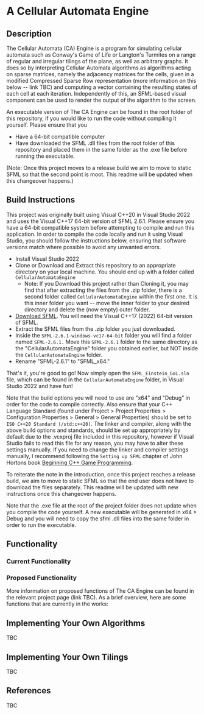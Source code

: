 # A Cellular Automata Engine

## Description

The Cellular Automata (CA) Engine is a program for simulating cellular automata such as Conway's Game of Life or Langton's Turmites on a range of regular and irregular tilings of the plane, as well as arbitrary graphs. 
It does so by interpreting Cellular Automata algorithms as algorithms acting on sparse matrices, namely the adjacency matrices for the cells, given in a modified Compressed Sparse Row representation (more information on this below -- link TBC) and computing a vector containing the resulting states of each cell at each iteration.
Independently of this, an SFML-based visual component can be used to render the output of the algorithm to the screen.

An executable version of The CA Engine can be found in the root folder of this repository, if you would like to run the code without compiling it yourself. Please ensure that you
 - Have a 64-bit compatible computer
 - Have downloaded the SFML .dll files from the root folder of this repository and placed them in the same folder as the .exe file
before running the executable.

(Note: Once this project moves to a release build we aim to move to static SFML so that the second point is moot. This readme will be updated when this changeover happens.)

## Build Instructions
This project was originally built using Visual C++20 in Visual Studio 2022 and uses the Visual C++17 64-bit version of SFML 2.6.1. Please ensure you have a 64-bit compatible system before attempting to compile and run this application.
In order to compile the code locally and run it using Visual Studio, you should follow the instructions below, ensuring that software versions match where possible to avoid any unwanted errors.

 - Install Visual Studio 2022
 - Clone or Download and Extract this repository to an appropriate directory on your local machine. You should end up with a folder called ``CellularAutomataEngine``
   - Note: If you Download this project rather than Cloning it, you may find that after extracting the files from the .zip folder, there is a second folder called ``CellularAutomataEngine`` within the first one. It is this inner folder you want -- move the inner folder to your desired directory and delete the (now empty) outer folder.
 - [Download SFML](https://www.sfml-dev.org/download/sfml/2.6.1/). You will need the Visual C++17 (2022) 64-bit version of SFML.
 - Extract the SFML files from the .zip folder you just downloaded.
 - Inside the ``SFML-2.6.1-windows-vc17-64-bit`` folder you will find a folder named ``SFML-2.6.1.`` Move this ``SFML-2.6.1`` folder to the same directory as the "CellularAutomataEngine" folder you obtained earlier, but NOT inside the ``CellularAutomataEngine`` folder.
 - Rename "SFML-2.6.1" to "SFML_x64."

That's it, you're good to go! Now simply open the ``SFML_Einstein_GoL.sln`` file, which can be found in the ``CellularAutomataEngine`` folder, in Visual Studio 2022 and have fun!

Note that the build options you will need to use are "x64" and "Debug" in order for the code to compile correctly. Also ensure that your C++ Language Standard (found under Project > Project Properties > Configuration Properties > General > General Properties) should be set to ``ISO C++20 Standard (/std:c++20)``.
The linker and compiler, along with the above build options and standards, should be set up appropriately by default due to the .vcxproj file included in this repository, however if Visual Studio fails to read this file for any reason, you may have to alter these settings manually. 
If you need to change the linker and compiler settings manually, I recommend following the ``Setting up SFML`` chapter of John Hortons book [Beginning C++ Game Programming](https://subscription.packtpub.com/search?query=beginning%20c%2020%20game%20programming).

To reiterate the note in the introduction, once this project reaches a release build, we aim to move to static SFML so that the end user does not have to download the files separately. This readme will be updated with new instructions once this changeover happens.

Note that the .exe file at the root of the project folder does not update when you compile the code yourself. A new executable will be generated in x64 > Debug and you will need to copy the sfml .dll files into the same folder in order to run the executable.


## Functionality

### Current Functionality

### Proposed Functionality
More information on proposed functions of The CA Engine can be found in the relevant project page (link TBC). As a brief overview, here are some functions that are currently in the works:

## Implementing Your Own Algorithms
TBC

## Implementing Your Own Tilings
TBC

## References
TBC

